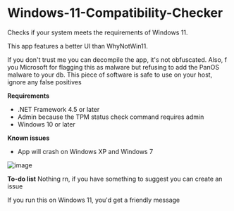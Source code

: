 # Windows-11-Compatibility-Checker
Checks if your system meets the requirements of Windows 11.

This app features a better UI than WhyNotWin11.

If you don't trust me you can decompile the app, it's not obfuscated. Also, f you Microsoft for flagging this as malware but refusing to add the PanOS malware to your db. This piece of software is safe to use on your host, ignore any false positives

**Requirements**
- .NET Framework 4.5 or later
- Admin because the TPM status check command requires admin
- Windows 10 or later

**Known issues**
- App will crash on Windows XP and Windows 7

![image](https://user-images.githubusercontent.com/63195743/123570927-c3ff8c80-d7fb-11eb-8ca8-97f02aa6c64d.png)

**To-do list**
Nothing rn, if you have something to suggest you can create an issue

If you run this on Windows 11, you'd get a friendly message

